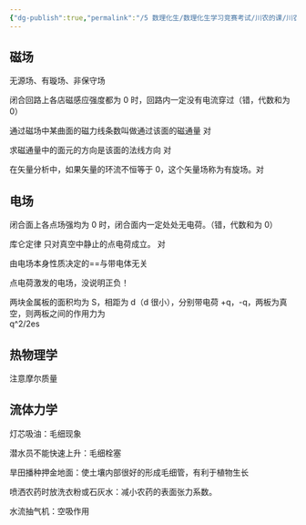 ```yaml
---
{"dg-publish":true,"permalink":"/5 数理化生/数理化生学习竞赛考试/川农的课/川农大学物理/小册子总结/","title":"小册子总结"}
---
```



## 磁场
无源场、有璇场、非保守场

闭合回路上各店磁感应强度都为 0 时，回路内一定没有电流穿过（错，代数和为 0）

通过磁场中某曲面的磁力线条数叫做通过该面的磁通量 对

求磁通量中的面元的方向是该面的法线方向 对

在矢量分析中，如果矢量的环流不恒等于 0，这个矢量场称为有旋场。对

## 电场

闭合面上各点场强均为 0 时，闭合面内一定处处无电荷。（错，代数和为 0）

库仑定律 只对真空中静止的点电荷成立。 对

由电场本身性质决定的==与带电体无关

点电荷激发的电场，没说明正负！

两块金属板的面积均为 S，相距为 d（d 很小），分别带电荷 +q，-q，两板为真空，则两板之间的作用力为  
q^2/2es

## 热物理学

注意摩尔质量

## 流体力学
灯芯吸油：毛细现象

潜水员不能快速上升：毛细栓塞

旱田播种押金地面：使土壤内部很好的形成毛细管，有利于植物生长

喷洒农药时放洗衣粉或石灰水：减小农药的表面张力系数。

水流抽气机：空吸作用